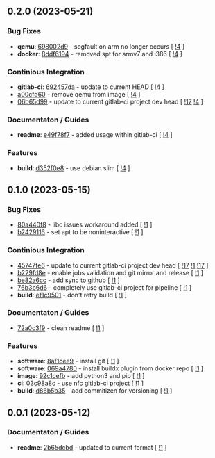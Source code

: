 ## 0.2.0 (2023-05-21)

### Bug Fixes

- **qemu**: [698002d9](https://gitlab.com/nofusscomputing/projects/docker-buildx-qemu/-/commit/698002d9f48f7ca1f033aeec2fc848646f177e6d) - segfault on arm no longer occurs [ [!4](https://gitlab.com/nofusscomputing/projects/docker-buildx-qemu/-/merge_requests/4) ]
- **docker**: [8ddf6194](https://gitlab.com/nofusscomputing/projects/docker-buildx-qemu/-/commit/8ddf6194c41a0f0991d7a66b9730f77c64c99c68) - removed spt for armv7 and i386 [ [!4](https://gitlab.com/nofusscomputing/projects/docker-buildx-qemu/-/merge_requests/4) ]

### Continious Integration

- **gitlab-ci**: [692457da](https://gitlab.com/nofusscomputing/projects/docker-buildx-qemu/-/commit/692457da01e5efa149ddbe16a3415880e3b60beb) - update to current HEAD [ [!4](https://gitlab.com/nofusscomputing/projects/docker-buildx-qemu/-/merge_requests/4) ]
- [a00cfd60](https://gitlab.com/nofusscomputing/projects/docker-buildx-qemu/-/commit/a00cfd60b887a0354638c97608b513f4cdafacd7) - remove qemu from image [ [!4](https://gitlab.com/nofusscomputing/projects/docker-buildx-qemu/-/merge_requests/4) ]
- [06b65d99](https://gitlab.com/nofusscomputing/projects/docker-buildx-qemu/-/commit/06b65d9919a6f0007cc347a75de6ab805635a4a9) - update to current gitlab-ci project dev head [ [!17](https://gitlab.com/nofusscomputing/projects/docker-buildx-qemu/-/merge_requests/17) [!4](https://gitlab.com/nofusscomputing/projects/docker-buildx-qemu/-/merge_requests/4) ]

### Documentaton / Guides

- **readme**: [e49f78f7](https://gitlab.com/nofusscomputing/projects/docker-buildx-qemu/-/commit/e49f78f712ea84f7d411e8916b1a7f8b87b26e22) - added usage within gitlab-ci [ [!4](https://gitlab.com/nofusscomputing/projects/docker-buildx-qemu/-/merge_requests/4) ]

### Features

- **build**: [d352f0e8](https://gitlab.com/nofusscomputing/projects/docker-buildx-qemu/-/commit/d352f0e899d5da43a23ebe25167718f947149cf4) - use debian slim [ [!4](https://gitlab.com/nofusscomputing/projects/docker-buildx-qemu/-/merge_requests/4) ]

## 0.1.0 (2023-05-15)

### Bug Fixes

- [80a440f8](https://gitlab.com/nofusscomputing/projects/docker-buildx-qemu/-/commit/80a440f855757c3d3e2b058fbd39fe2fc4484fb3) - libc issues workaround added [ [!1](https://gitlab.com/nofusscomputing/projects/docker-buildx-qemu/-/merge_requests/1) ]
- [b2429116](https://gitlab.com/nofusscomputing/projects/docker-buildx-qemu/-/commit/b24291165772b415800a68dd40e048ce666af0be) - set apt to be noninteractive [ [!1](https://gitlab.com/nofusscomputing/projects/docker-buildx-qemu/-/merge_requests/1) ]

### Continious Integration

- [45747fe6](https://gitlab.com/nofusscomputing/projects/docker-buildx-qemu/-/commit/45747fe6e0d54c3168cf90764952b756b21edf65) - update to current gitlab-ci project dev head [ [!17](https://gitlab.com/nofusscomputing/projects/docker-buildx-qemu/-/merge_requests/17) [!1](https://gitlab.com/nofusscomputing/projects/docker-buildx-qemu/-/merge_requests/1) [!17](https://gitlab.com/nofusscomputing/projects/docker-buildx-qemu/-/merge_requests/17) ]
- [b229fd8e](https://gitlab.com/nofusscomputing/projects/docker-buildx-qemu/-/commit/b229fd8eb9a06d7a09e6538777b7e27938ff2ac6) - enable jobs validation and git mirror and release [ [!1](https://gitlab.com/nofusscomputing/projects/docker-buildx-qemu/-/merge_requests/1) ]
- [be82a6cc](https://gitlab.com/nofusscomputing/projects/docker-buildx-qemu/-/commit/be82a6cc90508ff628768657024c53cac9745bb4) - add sync to github [ [!1](https://gitlab.com/nofusscomputing/projects/docker-buildx-qemu/-/merge_requests/1) ]
- [76b3b6d6](https://gitlab.com/nofusscomputing/projects/docker-buildx-qemu/-/commit/76b3b6d6c11672b579106e5911fa67b8fcdb3a7e) - completely use gitlab-ci project for pipeline [ [!1](https://gitlab.com/nofusscomputing/projects/docker-buildx-qemu/-/merge_requests/1) ]
- **build**: [ef1c9501](https://gitlab.com/nofusscomputing/projects/docker-buildx-qemu/-/commit/ef1c9501f51c9e4d969e66e9d488181dcc36c76b) - don't retry build [ [!1](https://gitlab.com/nofusscomputing/projects/docker-buildx-qemu/-/merge_requests/1) ]

### Documentaton / Guides

- [72a0c3f9](https://gitlab.com/nofusscomputing/projects/docker-buildx-qemu/-/commit/72a0c3f9d7f0cbdb4da49437242eba7d0d3e339f) - clean readme [ [!1](https://gitlab.com/nofusscomputing/projects/docker-buildx-qemu/-/merge_requests/1) ]

### Features

- **software**: [8af1cee9](https://gitlab.com/nofusscomputing/projects/docker-buildx-qemu/-/commit/8af1cee94657544b07f14103b257e04b57f0b781) - install git [ [!1](https://gitlab.com/nofusscomputing/projects/docker-buildx-qemu/-/merge_requests/1) ]
- **software**: [069a4780](https://gitlab.com/nofusscomputing/projects/docker-buildx-qemu/-/commit/069a47808a44b0cd1b23e2b526e28aca688406b0) - install buildx plugin from docker repo [ [!1](https://gitlab.com/nofusscomputing/projects/docker-buildx-qemu/-/merge_requests/1) ]
- **image**: [92c1cefb](https://gitlab.com/nofusscomputing/projects/docker-buildx-qemu/-/commit/92c1cefb9550ec526d3149edb33d43e25dcdfd75) - add python3 and pip [ [!1](https://gitlab.com/nofusscomputing/projects/docker-buildx-qemu/-/merge_requests/1) ]
- **ci**: [03c98a8c](https://gitlab.com/nofusscomputing/projects/docker-buildx-qemu/-/commit/03c98a8c814e0b26fb67949b96374fc6a35944a9) - use nfc gitlab-ci project [ [!1](https://gitlab.com/nofusscomputing/projects/docker-buildx-qemu/-/merge_requests/1) ]
- **build**: [d86b5b35](https://gitlab.com/nofusscomputing/projects/docker-buildx-qemu/-/commit/d86b5b35df494dfbc332b41035d2acf40d6fe1b4) - add commitizen for versioning [ [!1](https://gitlab.com/nofusscomputing/projects/docker-buildx-qemu/-/merge_requests/1) ]

## 0.0.1 (2023-05-12)

### Documentaton / Guides

- **readme**: [2b65dcbd](https://gitlab.com/nofusscomputing/projects/docker-buildx-qemu/-/commit/2b65dcbdeda1b29517735a3d87fcd2ba1014acaa) - updated to current format [ [!1](https://gitlab.com/nofusscomputing/projects/docker-buildx-qemu/-/merge_requests/1) ]
